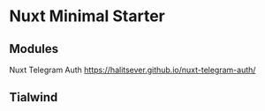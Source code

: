 # Nuxt Minimal Starter



## Modules

Nuxt Telegram Auth https://halitsever.github.io/nuxt-telegram-auth/

## Tialwind 



